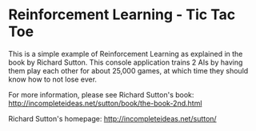 # Reinforcement Learning - Tic Tac Toe

This is a simple example of Reinforcement Learning as explained in the book by Richard Sutton. This console application trains 2 AIs by having them play each other for about 25,000 games, at which time they should know how to not lose ever.


For more information, please see Richard Sutton's book:
<http://incompleteideas.net/sutton/book/the-book-2nd.html>

Richard Sutton's homepage:
<http://incompleteideas.net/sutton/>

